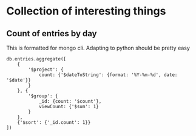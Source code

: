 # Collection of interesting things

## Count of entries by day

This is formatted for mongo cli. Adapting to python should be pretty easy

```
db.entries.aggregate([
    {
        '$project': {
            count: {'$dateToString': {format: '%Y-%m-%d', date: '$date'}}
        }
    }, {
        '$group': {
            _id: {count: '$count'},
            viewCount: {'$sum': 1}
        }
    },
    {'$sort': {'_id.count': 1}}
])
```
